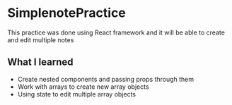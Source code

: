 # SimplenotePractice
This practice was done using React framework and it will be able to create and edit multiple notes

## What I learned
- Create nested components and passing props through them
- Work with arrays to create new array objects
- Using state to edit multiple array objects
